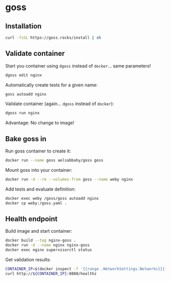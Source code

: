 # goss

## Installation

```bash
curl -fsSL https://goss.rocks/install | sh
```

## Validate container

Start you container using `dgoss` instead of `docker`... same parameters!

```bash
dgoss edit nginx
```

Automatically create tests for a given name:

```bash
goss autoadd nginx
```

Validate container (again... `dgoss` instead of `docker`):

```bash
dgoss run nginx
```

Advantage: No change to image!

## Bake goss in

Run goss container to create it:

```bash
docker run --name goss aelsabbahy/goss goss
```

Mount goss into your container:

```bash
docker run -d --rm --volumes-from goss --name weby nginx
```

Add tests and evaluate definition:

```bash
docker exec weby /goss/goss autoadd nginx
docker cp weby:/goss.yaml .
```

## Health endpoint

Build image and start container:

```bash
docker build --tag nginx-goss .
docker run -d --name nginx nginx-goss
docker exec nginx supervisorctl status
```

Get validation results:

```bash
CONTAINER_IP=$(docker inspect -f '{{range .NetworkSettings.Networks}}{{.IPAddress}}{{end}}' nginx)
curl http://${CONTAINER_IP}:8080/healthz
```